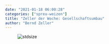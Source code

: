 ```yaml
---
date: "2021-01-18 06:00:28"
categories: ["spreu-weizen"]
title: "Zeller der Woche: Gesellschaftsumbau"
author: "Bernd Zeller"
---
```



<figure>
<img src="https://www.publicomag.com/wp-content/uploads/2021/01/Gesellschaftsumbau-1320x919.jpg" alt=stdsize>
</figure>

